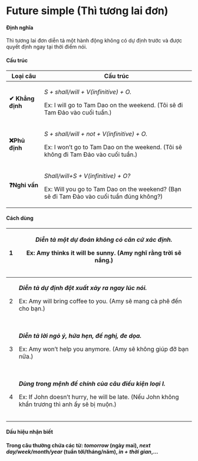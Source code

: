 # Future simple (Thì tương lai đơn)

#### Định nghĩa  <a href="#dinh-nghia" id="dinh-nghia"></a>

Thì tương lai đơn diễn tả một hành động không có dự định trước và được quyết định ngay tại thời điểm nói.

#### Cấu trúc <a href="#cau-truc" id="cau-truc"></a>

| **Loại câu**     | **Cấu trúc**                                                                                                                                       |
| ---------------- | -------------------------------------------------------------------------------------------------------------------------------------------------- |
| **✔ Khẳng định** | <p><em>S + shall/will + V(infinitive) + O.</em></p><p>Ex: I will go to Tam Dao on the weekend. (Tôi sẽ đi Tam Đảo vào cuối tuần.)</p>              |
| **❌Phủ định**    | <p><em>S + shall/will + not + V(infinitive) + O.</em></p><p>Ex: I won’t go to Tam Dao on the weekend. (Tôi sẽ không đi Tam Đảo vào cuối tuần.)</p> |
| **❓Nghi vấn**    | <p><em>Shall/will+S + V(infinitive) + O?</em></p><p>Ex: Will you go to Tam Dao on the weekend? (Bạn sẽ đi Tam Đảo vào cuối tuần đúng không?)</p>   |

#### Cách dùng <a href="#cach-dung" id="cach-dung"></a>

| 1 | <p><em><strong>Diễn tả một dự đoán không có căn cứ xác định.</strong></em></p><p>Ex: Amy thinks it will be sunny. (Amy nghĩ rằng trời sẽ nắng.)</p><p><img src="https://lh3.googleusercontent.com/x1riSqyVnoKOw9hN7ehH4SYmcvDwMzynu-krYym4-7j1tmVmfMjImkmxf9h5xwFPVrfQ9JZFQbBgitOP_6U8SpDeJ8ysS9SdZxVRPUVyu5v35iuj_BUMwgk4IgSpYUYechjVNNbc=s0" alt=""></p>                                       |
| - | ------------------------------------------------------------------------------------------------------------------------------------------------------------------------------------------------------------------------------------------------------------------------------------------------------------------------------------------------------------------------------------------------ |
| 2 | <p><em><strong>Diễn tả dự định đột xuất xảy ra ngay lúc nói.</strong></em></p><p>Ex: Amy will bring coffee to you. (Amy sẽ mang cà phê đến cho bạn.)</p><p><img src="https://lh3.googleusercontent.com/HVzvuLFeJubX6Hushb3tSRNWoE-3n4QYBue0XpXkP_6kDNcAKi8kd14WPtgMVgWsnbBH6RAaHuqedUmigm5LhkQpVf69lb8wHXtDOGuIU85WoeC6kzZl2TtQshaXxyBn-be4yfPr=s0" alt=""></p>                                  |
| 3 | <p><em><strong>Diễn tả lời ngỏ ý, hứa hẹn, đề nghị, đe dọa.</strong></em></p><p>Ex: Amy won’t help you anymore. (Amy sẽ không giúp đỡ bạn nữa.)</p><p><img src="https://lh5.googleusercontent.com/RWTsvxIs4kTa3uBeFWY4oAnt4CKigtUl4CG2B98Rlkm2SrA0wniEKlhWLXs9njtefgBC0vx31oqnOAMQ1P0RpMpw4lR6rnuOKnI_HR8HRz9gxSe7WgMnoEmbqktRO9dSgePKvtY2=s0" alt=""></p>                                       |
| 4 | <p><em><strong>Dùng trong mệnh đề chính của câu điều kiện loại I.</strong></em></p><p>Ex: If John doesn’t hurry, he will be late. (Nếu John không khẩn trương thì anh ấy sẽ bị muộn.)</p><p><img src="https://lh3.googleusercontent.com/Z2zGqNIlyS03vpo4AlZa7-9WDzFHXxFx0bm5nDfd2OnFqS6CT4PeWIC1zq52FK7coMorviWHxFwQ5kWjieNKwBR70dai00TItKxNKaJYJWhnHcv4UvLmgVZSelEiKv4CyJbgthWl=s0" alt=""></p> |

#### Dấu hiệu nhận biết <a href="#dau-hieu-nhan-biet" id="dau-hieu-nhan-biet"></a>

#### Trong câu thường chứa các từ: _tomorrow_ (ngày mai), _next day/week/month/year_ (tuần tới/tháng/năm), _in + thời gian_,… <a href="#trong-cau-thuong-chua-cac-tu-tomorrow-ngay-mai-next-day-week-month-year-tuan-toi-thang-nam-in--thoi" id="trong-cau-thuong-chua-cac-tu-tomorrow-ngay-mai-next-day-week-month-year-tuan-toi-thang-nam-in--thoi"></a>
